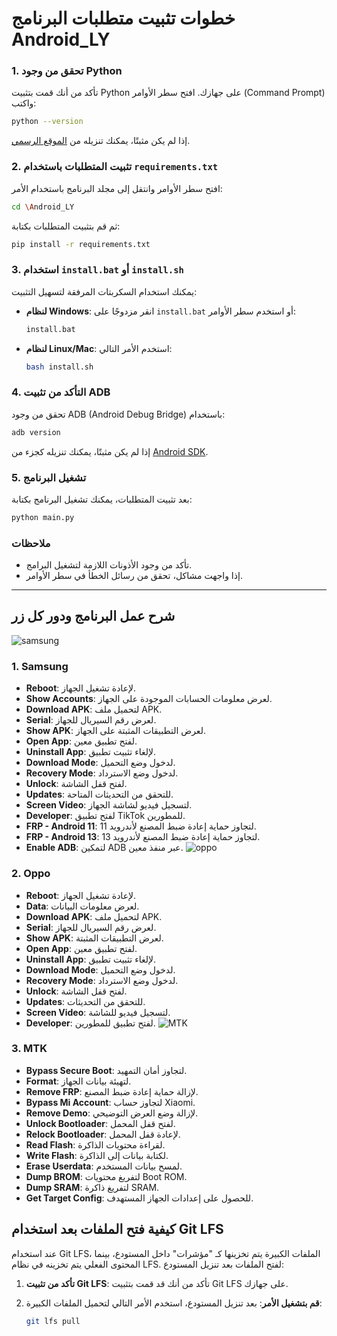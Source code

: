 # خطوات تثبيت متطلبات البرنامج **Android_LY**

### 1. تحقق من وجود Python
تأكد من أنك قمت بتثبيت Python على جهازك. افتح سطر الأوامر (Command Prompt) واكتب:

```bash
python --version
```

إذا لم يكن مثبتًا، يمكنك تنزيله من [الموقع الرسمي](https://www.python.org/downloads/).

### 2. تثبيت المتطلبات باستخدام `requirements.txt`
افتح سطر الأوامر وانتقل إلى مجلد البرنامج باستخدام الأمر:

```bash
cd \Android_LY
```

ثم قم بتثبيت المتطلبات بكتابة:

```bash
pip install -r requirements.txt
```

### 3. استخدام `install.bat` أو `install.sh`
يمكنك استخدام السكربتات المرفقة لتسهيل التثبيت:

- **لنظام Windows**: انقر مزدوجًا على `install.bat` أو استخدم سطر الأوامر:

  ```bash
  install.bat
  ```

- **لنظام Linux/Mac**: استخدم الأمر التالي:

  ```bash
  bash install.sh
  ```

### 4. التأكد من تثبيت ADB
تحقق من وجود ADB (Android Debug Bridge) باستخدام:

```bash
adb version
```

إذا لم يكن مثبتًا، يمكنك تنزيله كجزء من [Android SDK](https://developer.android.com/studio/releases/platform-tools).

### 5. تشغيل البرنامج
بعد تثبيت المتطلبات، يمكنك تشغيل البرنامج بكتابة:

```bash
python main.py
```

### ملاحظات
- تأكد من وجود الأذونات اللازمة لتشغيل البرامج.
- إذا واجهت مشاكل، تحقق من رسائل الخطأ في سطر الأوامر.

---

## شرح عمل البرنامج ودور كل زر

![samsung](https://github.com/user-attachments/assets/1656b8e1-0d59-4189-bd4b-56136ae4a9f8)
### 1. Samsung
- **Reboot**: لإعادة تشغيل الجهاز.
- **Show Accounts**: لعرض معلومات الحسابات الموجودة على الجهاز.
- **Download APK**: لتحميل ملف APK.
- **Serial**: لعرض رقم السيريال للجهاز.
- **Show APK**: لعرض التطبيقات المثبتة على الجهاز.
- **Open App**: لفتح تطبيق معين.
- **Uninstall App**: لإلغاء تثبيت تطبيق.
- **Download Mode**: لدخول وضع التحميل.
- **Recovery Mode**: لدخول وضع الاسترداد.
- **Unlock**: لفتح قفل الشاشة.
- **Updates**: للتحقق من التحديثات المتاحة.
- **Screen Video**: لتسجيل فيديو لشاشة الجهاز.
- **Developer**: لفتح تطبيق TikTok للمطورين.
- **FRP - Android 11**: لتجاوز حماية إعادة ضبط المصنع لأندرويد 11.
- **FRP - Android 13**: لتجاوز حماية إعادة ضبط المصنع لأندرويد 13.
- **Enable ADB**: لتمكين ADB عبر منفذ معين.
![oppo](https://github.com/user-attachments/assets/c1277666-cddc-4706-9f08-abddc7b05d62)
### 2. Oppo
- **Reboot**: لإعادة تشغيل الجهاز.
- **Data**: لعرض معلومات البيانات.
- **Download APK**: لتحميل ملف APK.
- **Serial**: لعرض رقم السيريال للجهاز.
- **Show APK**: لعرض التطبيقات المثبتة.
- **Open App**: لفتح تطبيق معين.
- **Uninstall App**: لإلغاء تثبيت تطبيق.
- **Download Mode**: لدخول وضع التحميل.
- **Recovery Mode**: لدخول وضع الاسترداد.
- **Unlock**: لفتح قفل الشاشة.
- **Updates**: للتحقق من التحديثات.
- **Screen Video**: لتسجيل فيديو للشاشة.
- **Developer**: لفتح تطبيق للمطورين.
![MTK](https://github.com/user-attachments/assets/c1a2ae35-0bbe-43c9-b71f-c45a90b4494c)
### 3. MTK
- **Bypass Secure Boot**: لتجاوز أمان التمهيد.
- **Format**: لتهيئة بيانات الجهاز.
- **Remove FRP**: لإزالة حماية إعادة ضبط المصنع.
- **Bypass Mi Account**: لتجاوز حساب Xiaomi.
- **Remove Demo**: لإزالة وضع العرض التوضيحي.
- **Unlock Bootloader**: لفتح قفل المحمل.
- **Relock Bootloader**: لإعادة قفل المحمل.
- **Read Flash**: لقراءة محتويات الذاكرة.
- **Write Flash**: لكتابة بيانات إلى الذاكرة.
- **Erase Userdata**: لمسح بيانات المستخدم.
- **Dump BROM**: لتفريغ محتويات Boot ROM.
- **Dump SRAM**: لتفريغ ذاكرة SRAM.
- **Get Target Config**: للحصول على إعدادات الجهاز المستهدف.
## كيفية فتح الملفات بعد استخدام Git LFS

عند استخدام Git LFS، الملفات الكبيرة يتم تخزينها كـ "مؤشرات" داخل المستودع، بينما المحتوى الفعلي يتم تخزينه في نظام LFS. لفتح الملفات بعد تنزيل المستودع:

1. **تأكد من تثبيت Git LFS**:
   تأكد من أنك قد قمت بتثبيت Git LFS على جهازك.

2. **قم بتشغيل الأمر**:
   بعد تنزيل المستودع، استخدم الأمر التالي لتحميل الملفات الكبيرة:
   ```bash
   git lfs pull
